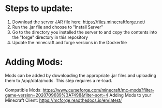 # Steps to update:
1) Download the server JAR file here: https://files.minecraftforge.net/
2) Run the .jar file and choose to "Install Server"
3) Go to the directory you installed the server to and copy the contents into the "forge" directory in this repository
4) Update the minecraft and forge versions in the Dockerfile

# Adding Mods:
Mods can be added by downloading the appropriate .jar files and uploading them to /app/data/mods. This step requires a re-load.

Compatible Mods: https://www.curseforge.com/minecraft/mc-mods?filter-game-version=2020709689%3A7498&filter-sort=4
Adding Mods to your Minecraft Client: https://mcforge.readthedocs.io/en/latest/
